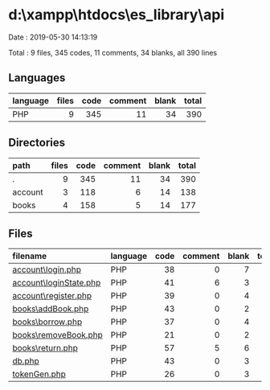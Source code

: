 # d:\xampp\htdocs\es_library\api

Date : 2019-05-30 14:13:19

Total : 9 files,  345 codes, 11 comments, 34 blanks, all 390 lines

## Languages
| language | files | code | comment | blank | total |
| :--- | ---: | ---: | ---: | ---: | ---: |
| PHP | 9 | 345 | 11 | 34 | 390 |

## Directories
| path | files | code | comment | blank | total |
| :--- | ---: | ---: | ---: | ---: | ---: |
| . | 9 | 345 | 11 | 34 | 390 |
| account | 3 | 118 | 6 | 14 | 138 |
| books | 4 | 158 | 5 | 14 | 177 |

## Files
| filename | language | code | comment | blank | total |
| :--- | :--- | ---: | ---: | ---: | ---: |
| [account\login.php](file:///d%3A/xampp/htdocs/es_library/api/account/login.php) | PHP | 38 | 0 | 7 | 45 |
| [account\loginState.php](file:///d%3A/xampp/htdocs/es_library/api/account/loginState.php) | PHP | 41 | 6 | 3 | 50 |
| [account\register.php](file:///d%3A/xampp/htdocs/es_library/api/account/register.php) | PHP | 39 | 0 | 4 | 43 |
| [books\addBook.php](file:///d%3A/xampp/htdocs/es_library/api/books/addBook.php) | PHP | 43 | 0 | 2 | 45 |
| [books\borrow.php](file:///d%3A/xampp/htdocs/es_library/api/books/borrow.php) | PHP | 37 | 0 | 4 | 41 |
| [books\removeBook.php](file:///d%3A/xampp/htdocs/es_library/api/books/removeBook.php) | PHP | 21 | 0 | 2 | 23 |
| [books\return.php](file:///d%3A/xampp/htdocs/es_library/api/books/return.php) | PHP | 57 | 5 | 6 | 68 |
| [db.php](file:///d%3A/xampp/htdocs/es_library/api/db.php) | PHP | 43 | 0 | 3 | 46 |
| [tokenGen.php](file:///d%3A/xampp/htdocs/es_library/api/tokenGen.php) | PHP | 26 | 0 | 3 | 29 |